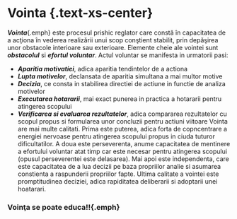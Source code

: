 # **Vointa** {.text-xs-center}
***Vointa***{.emph} este procesul prishic reglator care constă în capacitatea de a acţiona în vederea realizării unui scop conştient stabilit, prin depăşirea unor obstacole interioare sau exterioare.
Elemente cheie ale vointei sunt **_obstacolul_** si **_efortul voluntar_**.
Actul voluntar se manifesta in urmatorii pasi:
-	**_Aparitia motivatiei_**, adica aparitia tendintelor de a actiona
-	**_Lupta motivelor_**, declansata de aparitia simultana a mai multor motive
-	**_Decizia_**, ce consta in stabilirea directiei de actiune in functie de analiza motivelor
-	**_Executarea hotararii_**, mai exact punerea in practica a hotararii pentru atingerea scopului
-	**_Verificarea si evaluarea rezultatelor_**, adica compararea rezultatelor cu scopul propus si formularea unor concluzii pentru actiuni viitoare
Vointa are mai multe calitati. Prima este puterea, adica forta de copncentrare a energiei nervoase pentru atingerea scopului propus in ciuda tuturor dificultatilor. A doua este perseverenta, anume capacitatea de mentinere a efortului voluntar atat timp car este necesar pentru atingerea scopului (opusul perseverentei este delasarea). Mai apoi este independenta, care este capacitatea de a lua decizii pe baza propriilor analie si asumarea constienta a raspunderii propriilor fapte. Ultima calitate a vointei este promptitudinea deciziei, adica rapiditatea deliberarii si adoptarii unei hoatarari.
### Voinţa se poate educa!!{.emph}
